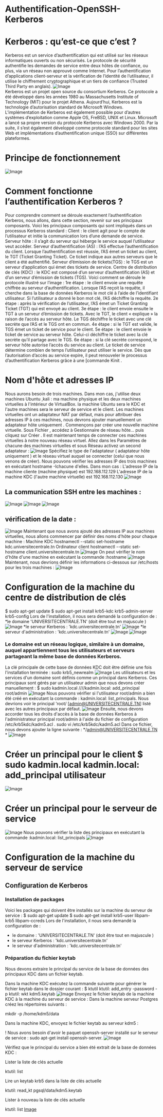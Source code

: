 # Authentification-OpenSSH-Kerberos
# Kerberos : qu’est-ce que c’est ?
Kerberos est un service d’authentification qui est utilisé sur les réseaux informatiques ouverts ou non sécurisés. Le protocole de sécurité authentifie les demandes de service entre deux hôtes de confiance, ou plus, via un réseau non approuvé comme Internet. Pour l’authentification d’applications client-serveur et la vérification de l’identité de l’utilisateur, il utilise le chiffrement cryptographique et un tiers de confiance (Trusted Third Party en anglais).
![Image](https://user-images.githubusercontent.com/100439283/236642493-8a987ff6-f16d-43e1-8a55-ec4c164c4bb0.jpg)   
Kerberos est un projet open source du consortium Kerberos. Ce protocole a été développé dans les années 1980 au Massachusetts Institute of Technology (MIT) pour le projet Athena. Aujourd’hui, Kerberos est la technologie d’autorisation standard de Microsoft Windows. L’implémentation de Kerberos est également possible pour d’autres systèmes d’exploitation comme Apple OS, FreBSD, UNIX et Linux. Microsoft a lancé sa propre version du protocole Kerberos avec Windows 2000. Par la suite, il s’est également développé comme protocole standard pour les sites Web et implémentations d’authentification unique (SSO) sur différentes plateformes.
 # Principe de fonctionnement
![Image](https://user-images.githubusercontent.com/100439283/236642692-0fb2146a-0e5d-4559-a2a1-47a5c754a83b.png)
 # Comment fonctionne l’authentification Kerberos ?
Pour comprendre comment se déroule exactement l’authentification Kerberos, nous allons, dans cette section, revenir sur ses principaux composants. Voici les principaux composants qui sont impliqués dans un processus Kerberos standard :
Client : le client agit pour le compte de l’utilisateur et initie la communication lors d’une demande de service.
Serveur hôte : il s’agit du serveur qui héberge le service auquel l’utilisateur veut accéder.
Serveur d’authentification (AS) : l’AS effectue l’authentification du client. Lorsque l’authentification est réussie, l’AS émet un ticket au client, le TGT (Ticket Granting Ticket). Ce ticket indique aux autres serveurs que le client a été authentifié.
Serveur d’émission de tickets(TGS) : le TGS est un serveur d’application qui émet des tickets de service.
Centre de distribution de clés (KDC) : le KDC est composé d’un serveur d’authentification (AS) et d’un serveur d’émission de tickets (TGS).
Voici comment se déroule le protocole illustré sur l’image :
1re étape : le client envoie une requête chiffrée au serveur d’authentification. Lorsque l’AS reçoit la requête, il cherche dans la base de données Kerberos le mot clé à l’aide de l’identifiant utilisateur. Si l’utilisateur a donné le bon mot clé, l’AS déchiffre la requête.
2e étape : après la vérification de l’utilisateur, l’AS émet un Ticket Granting Ticket (TGT) qui est envoyé au client.
3e étape : le client envoie ensuite le TGT à un serveur d’émission de tickets. Avec le TGT, le client « explique » la raison de l’accès au serveur hôte. Le TGS déchiffre le ticket avec une clé secrète que l’AS et le TGS ont en commun.
4e étape : si le TGT est valide, le TGS émet un ticket de service pour le client.
5e étape : le client envoie le ticket de service au serveur hôte. Celui-ci déchiffre le ticket avec la clé secrète qu’il partage avec le TGS.
6e étape : 
si la clé secrète correspond, le serveur hôte autorise l’accès du service au client. Le ticket de service détermine combien de temps l’utilisateur peut utiliser le service. Dès que l’autorisation d’accès au service expire, il peut renouveler le processus d’authentification Kerberos grâce à une [commande Kinit .
# Nom d'hôte et adresses IP
Nous aurons besoin de trois machines. Dans mon cas, j'utilise deux  machines Ubuntu ,kali  : ma machine physique et les deux  machines virtuelles à l'intérieur de VirtualBox. la machine Ubuntu  sera le KDC  et l'autre machines sera le serveur de service et le client.
Les machines virtuelles ont un adaptateur NAT par défaut, mais pour attribuer des adresses IP à ces machines, nous devrons ajouter manuellement un adaptateur hôte uniquement .
Commençons par créer une nouvelle machine virtuelle. Sous Fichier , accédez à Gestionnaire de réseau hôte... puis cliquez sur Créer .
Il est maintenant temps de connecter ces machines virtuelles à notre nouveau réseau virtuel. Allez dans les Paramètres de chacune des machines virtuelles et sous Réseau activez un second adaptateur : 
![Image](https://user-images.githubusercontent.com/100439283/236911267-b591a685-6994-4bdd-af9d-e48becd6417f.png)
Spécifiez le type de l'adaptateur ( adaptateur hôte uniquement ) et le réseau virtuel auquel se connecter (celui que nous venons de créer).
Nous pouvons vérifier les adresses IP des trois machines en exécutant hostname -Ichacune d'elles.
Dans mon cas :
L'adresse IP de la machine cliente (machine physique) est 192.168.112.129
L'adresse IP de la machine KDC (l'autre machine virtuelle) est 192.168.112.130 
![Image](https://user-images.githubusercontent.com/100439283/236911761-42a4bc89-18ad-414c-b59f-f5800a16c245.png)
## La communication SSH entre les machines : 
![Image](https://user-images.githubusercontent.com/100439283/236914285-ac770359-93c7-4fa1-96ea-490be8aaef01.png)
![Image](https://user-images.githubusercontent.com/100439283/236914286-f0466cd6-a4ba-4550-b949-207b83f9e3d1.png)
![Image](https://user-images.githubusercontent.com/100439283/236914287-0cfeb104-f9bb-4738-a4c9-78fb9208df19.png)
 ## vérification de la date : 
![Image](https://user-images.githubusercontent.com/100439283/236916630-c4810cea-68f0-4130-8fbc-66096a7739bc.png)
Maintenant que nous avons ajouté des adresses IP aux machines virtuelles, nous allons commencer par définir des noms d'hôte pour chaque machine :
Machine KDC
hostnamectl --static set-hostname kdc.universitecentrale.tn 
Ordinateur client
hostnamectl --static set-hostname client.universitecentrale.tn
![Image](https://user-images.githubusercontent.com/100439283/236912762-8aec3ea2-6829-412f-b245-7ea823efac37.png)
On peut vérifier le nom d'hôte d'une machine en exécutant la commande :hostname
![Image](https://user-images.githubusercontent.com/100439283/236913332-e2647589-1dbb-43a7-8d19-9d7f5370c2ab.png)
Maintenant, nous devrions définir les informations ci-dessous sur /etc/hosts pour les trois machines :
![Image](https://user-images.githubusercontent.com/100439283/236913408-f3d99cd6-91e7-40b5-9673-bbf719e9846a.png)
# Configuration de la machine du centre de distribution de clés
  $ sudo apt-get update
   $ sudo apt-get install krb5-kdc krb5-admin-server krb5-config
Lors de l'installation, il nous sera demandé la configuration de :
*le domaine  'UNIVERSITECENTRALE.TN' (doit être tout en majuscule )
![Image](https://user-images.githubusercontent.com/100439283/236915345-3bfb7adf-cd54-4d9e-b72e-84c5b17f4e7c.png)
*le serveur Kerberos : 'kdc.universitecentrale.tn'
![Image](https://user-images.githubusercontent.com/100439283/236915907-5558c041-d2c7-4c83-911f-5aa89e878755.png)
*le serveur d'administration : 'kdc.universitecentrale.tn'
![Image](https://user-images.githubusercontent.com/100439283/236916126-7ff72edd-e6c1-45b7-ba83-61f6b3af5874.png)
![Image](https://user-images.githubusercontent.com/100439283/236916127-c398b81d-9706-4ef5-9402-85d671a8d213.png)
### Le domaine est un réseau logique, similaire à un domaine, auquel appartiennent tous les utilisateurs et serveurs partageant la même base de données Kerberos. 
La clé principale de cette base de données KDC doit être définie une fois l'installation terminée :
sudo krb5_newrealm 
![Image](https://user-images.githubusercontent.com/100439283/236917104-faedc780-db8b-4755-aa65-4db023877eb6.png)
Les utilisateurs et les services d'un domaine sont définis comme un principal dans Kerberos. Ces principaux sont gérés par un utilisateur admin que nous devons créer manuellement : $ sudo kadmin.local ////kadmin.local:  add_principal root/admin
![Image](https://user-images.githubusercontent.com/100439283/236919519-bb31d3e1-5a1d-4fed-97dc-22274eebe5e8.png)
Nous pouvons vérifier si l'utilisateur root/admin a bien été créé en exécutant la commande : kadmin.local: list_principals. Nous devrions voir le principal 'root/ [admin@UNIVERSITECENTRALE.TN] listé avec les autres principaux par défaut.
![Image](https://user-images.githubusercontent.com/100439283/236919937-cba34915-e54e-4e65-9cb0-716644171ce4.png)
Ensuite, nous devons accorder tous les droits d'accès à la base de données Kerberos à l'administrateur principal root/admin à l'aide du fichier de configuration /etc/krb5kdc/kadm5.acl .
sudo vi /etc/krb5kdc/kadm5.acl
Dans ce fichier, nous devons ajouter la ligne suivante :
*/admin@UNIVERSITECENTRALE.TN    *
![Image](https://user-images.githubusercontent.com/100439283/236923548-3c2dc2c4-c5e0-43fb-a51d-fb95f8463197.png)
# Créer un principal pour le client  $ sudo kadmin.local    kadmin.local:  add_principal utilisateur
![Image](https://user-images.githubusercontent.com/100439283/236925113-09129c14-70dd-4e17-b9b6-e4467239605d.png)
# Créer un principal pour le serveur de service
![Image](https://user-images.githubusercontent.com/100439283/236925603-373de20b-97de-4420-b726-351b7a272e0b.png)
Nous pouvons vérifier la liste des principaux en exécutant la commande :kadmin.local: list_principals
![Image](https://user-images.githubusercontent.com/100439283/236926040-0281b9c2-1929-49a4-8022-8233a36ca858.png)
# Configuration de la machine du serveur de service
## Configuration de Kerberos
### Installation de packages
Voici les packages qui doivent être installés sur la machine du serveur de service :
$ sudo apt-get update
$ sudo apt-get install krb5-user libpam-krb5 libpam-ccreds
Lors de l'installation, il nous sera demandé la configuration de :
* le domaine : 'UNIVERSITECENTRALE.TN' (doit être tout en majuscule )
* le serveur Kerberos : 'kdc.universitecentrale.tn'
* le serveur d'administration : 'kdc.universitecentrale.tn'  
### Préparation du fichier keytab
Nous devons extraire le principal du service de la base de données des principaux KDC dans un fichier keytab.

Dans la machine KDC exécutez la commande suivante pour générer le fichier keytab dans le dossier courant :
   $ ktutil 
   ktutil:  add_entry -password -p 
   ktutil:  wkt kdm5.keytab
  ![Image](https://github.com/AmiraLabaoui/Authentification-OpenSSH-Kerberos/blob/main/c21%20creation%20de%20keytab.png)
   Envoyez le fichier keytab de la machine KDC à la machine du serveur de service :
Dans la machine serveur Postgres créez les répertoires suivants :

mkdir -p /home/kdm5/data

Dans la machine KDC, envoyez le fichier keytab au serveur kdm5 :

! Nous avons besoin d'avoir le paquet openssh-server installé sur le serveur de service : sudo apt-get install openssh-server.
![Image](https://github.com/AmiraLabaoui/Authentification-OpenSSH-Kerberos/blob/main/c16%20database%20varlib%20....png)

Vérifiez que le principal du service a bien été extrait de la base de données KDC :

Lister la liste de clés actuelle

ktutil:  list

Lire un keytab krb5 dans la liste de clés actuelle

ktutil:  read_kt pgsql/data/kdm5.keytab

Lister à nouveau la liste de clés actuelle

ktutil:  list
[Image](https://github.com/AmiraLabaoui/Authentification-OpenSSH-Kerberos/blob/main/c23%20kerberos%20et%20openssh.png)